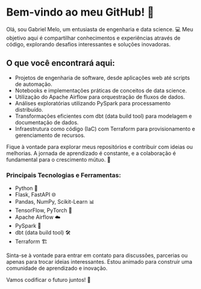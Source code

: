 # Bem-vindo ao meu GitHub! 👋

Olá, sou Gabriel Melo, um entusiasta de engenharia e data science. 💻 Meu objetivo aqui é compartilhar conhecimentos e experiências através de código, explorando desafios interessantes e soluções inovadoras.

## O que você encontrará aqui:

- Projetos de engenharia de software, desde aplicações web até scripts de automação.
- Notebooks e implementações práticas de conceitos de data science.
- Utilização do Apache Airflow para orquestração de fluxos de dados.
- Análises exploratórias utilizando PySpark para processamento distribuído.
- Transformações eficientes com dbt (data build tool) para modelagem e documentação de dados.
- Infraestrutura como código (IaC) com Terraform para provisionamento e gerenciamento de recursos.

Fique à vontade para explorar meus repositórios e contribuir com ideias ou melhorias. A jornada de aprendizado é constante, e a colaboração é fundamental para o crescimento mútuo. 🚀

### Principais Tecnologias e Ferramentas:

- Python 🐍
- Flask, FastAPI 🌐
- Pandas, NumPy, Scikit-Learn 📊
- TensorFlow, PyTorch 🚀
- Apache Airflow ☁️
- PySpark 🚀
- dbt (data build tool) 🛠️
- Terraform 🏗️

Sinta-se à vontade para entrar em contato para discussões, parcerias ou apenas para trocar ideias interessantes. Estou animado para construir uma comunidade de aprendizado e inovação.

Vamos codificar o futuro juntos! 🌟

